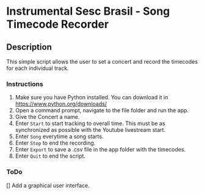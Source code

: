 # Instrumental Sesc Brasil - Song Timecode Recorder

## Description
This simple script allows the user to set a concert and record the timecodes for each individual track.

### Instructions
1. Make sure you have Python installed. You can download it in https://www.python.org/downloads/
2. Open a command prompt, navigate to the file folder and run the app.
3. Give the Concert a name.
4. Enter `Start` to start tracking to overall time. This must be as synchronized as possible with the Youtube livestream start.
5. Enter `Song` everytime a song starts.
6. Enter `Stop` to end the recording.
7. Enter `Export` to save a .csv file in the app folder with the timecodes.
8. Enter `Quit` to end the script.

### ToDo
[] Add a graphical user interface.
